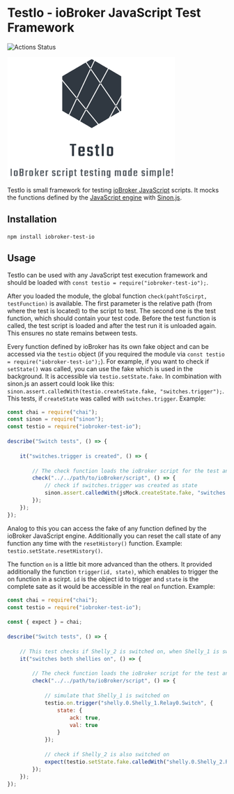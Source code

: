 # TestIo - ioBroker JavaScript Test Framework
![Actions Status](https://github.com/nokxs/TestIo/workflows/CI/badge.svg)

![Logo](https://raw.githubusercontent.com/nokxs/TestIo/master/assets/logo.png)

TestIo is small framework for testing [ioBroker JavaScript](https://github.com/ioBroker/ioBroker.javascript) scripts. It mocks the functions defined by the [JavaScript engine](https://github.com/ioBroker/ioBroker.javascript/blob/master/docs/en/javascript.md) with [Sinon.js](https://sinonjs.org/).

## Installation

`npm install iobroker-test-io`

## Usage

TestIo can be used with any JavaScript test execution framework and should be loaded with `const testio = require("iobroker-test-io");`. 

After you loaded the module, the global function `check(pahtToScirpt, testFunction)` is available. The first parameter is the relative path (from where the test is located) to the script to test. The second one is the test function, which should contain your test code. Before the test function is called, the test script is loaded and after the test run it is unloaded again. This ensures no state remains between tests.

Every function defined by ioBroker has its own fake object and can be accessed via the `testio` object (if you required the module via `const testio = require("iobroker-test-io");`). For example, if you want to check if `setState()` was called, you can use the fake which is used in the background. It is accessible via `testio.setState.fake`. In combination with sinon.js an assert could look like this: `sinon.assert.calledWith(testio.createState.fake, "switches.trigger");`. This tests, if `createState` was called with `switches.trigger`. Example:

```javascript
const chai = require("chai");
const sinon = require("sinon");
const testio = require("iobroker-test-io");

describe("Switch tests", () => {

    it("switches.trigger is created", () => {

        // The check function loads the ioBroker script for the test and unloads it again after the test
        check("../../path/to/ioBroker/script", () => {
            // check if switches.trigger was created as state
            sinon.assert.calledWith(jsMock.createState.fake, "switches.trigger");
        });
    });
});
```

Analog to this you can access the fake of any function defined by the ioBroker JavaScript engine. Additionally you can reset the call state of any function any time with the `resetHistory()` function. Example: `testio.setState.resetHistory()`.

The function `on` is a little bit more advanced than the others. It provided additionally the function `trigger(id, state)`, which enables to trigger the on function in a scirpt. `id` is the object id to trigger and `state` is the complete sate as it would be accessible in the real `on` function. Example:

```javascript
const chai = require("chai");
const testio = require("iobroker-test-io");

const { expect } = chai;

describe("Switch tests", () => {

    // This test checks if Shelly_2 is switched on, when Shelly_1 is switched on.
    it("switches both shellies on", () => {

        // The check function loads the ioBroker script for the test and unloads it again after the test
        check("../../path/to/ioBroker/script", () => {

            // simulate that Shelly_1 is switched on
            testio.on.trigger("shelly.0.Shelly_1.Relay0.Switch", { 
                state: { 
                    ack: true,
                    val: true
                }
            });

            // check if Shelly_2 is also switched on
            expect(testio.setState.fake.calledWith("shelly.0.Shelly_2.Relay0.Switch", true)).to.be.true;
        });
    });
});
```
